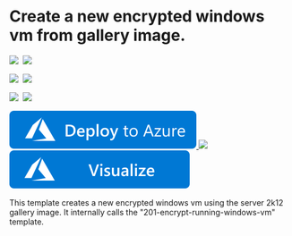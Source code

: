 # Create a new encrypted windows vm from gallery image. 

<IMG SRC="https://azurequickstartsservice.blob.core.windows.net/badges/201-encrypt-create-new-vm-gallery-image/PublicLastTestDate.svg" />&nbsp;
<IMG SRC="https://azurequickstartsservice.blob.core.windows.net/badges/201-encrypt-create-new-vm-gallery-image/PublicDeployment.svg" />&nbsp;

<IMG SRC="https://azurequickstartsservice.blob.core.windows.net/badges/201-encrypt-create-new-vm-gallery-image/FairfaxLastTestDate.svg" />&nbsp;
<IMG SRC="https://azurequickstartsservice.blob.core.windows.net/badges/201-encrypt-create-new-vm-gallery-image/FairfaxDeployment.svg" />&nbsp;

<IMG SRC="https://azurequickstartsservice.blob.core.windows.net/badges/201-encrypt-create-new-vm-gallery-image/BestPracticeResult.svg" />&nbsp;
<IMG SRC="https://azurequickstartsservice.blob.core.windows.net/badges/201-encrypt-create-new-vm-gallery-image/CredScanResult.svg" />&nbsp;

<a href="https://portal.azure.com/#create/Microsoft.Template/uri/https%3A%2F%2Fraw.githubusercontent.com%2Fazure%2Fazure-quickstart-templates%2Fmaster%2F201-encrypt-create-new-vm-gallery-image%2Fazuredeploy.json" target="_blank">
    <img src="https://raw.githubusercontent.com/Azure/azure-quickstart-templates/master/1-CONTRIBUTION-GUIDE/images/deploytoazure.svg?sanitize=true"/>
</a>
<a href="https://portal.azure.us/#create/Microsoft.Template/uri/https%3A%2F%2Fraw.githubusercontent.com%2Fazure%2Fazure-quickstart-templates%2Fmaster%2F201-encrypt-create-new-vm-gallery-image%2Fazuredeploy.json" target="_blank">
    <img src="http://azuredeploy.net/AzureGov.png"/>
</a>
<a href="http://armviz.io/#/?load=https%3A%2F%2Fraw.githubusercontent.com%2FAzure%2Fazure-quickstart-templates%2Fmaster%2F201-encrypt-create-new-vm-gallery-image%2Fazuredeploy.json" target="_blank">
    <img src="https://raw.githubusercontent.com/Azure/azure-quickstart-templates/master/1-CONTRIBUTION-GUIDE/images/visualizebutton.svg?sanitize=true"/>
</a>

This template creates a new encrypted windows vm using the server 2k12 gallery image. It internally calls the "201-encrypt-running-windows-vm" template.

